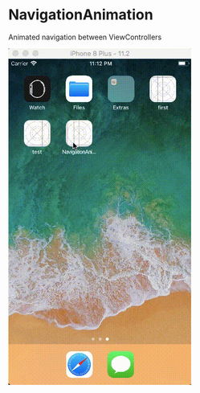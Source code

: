# NavigationAnimation
Animated navigation between ViewControllers

<img src="https://github.com/leninsmannath/NavigationAnimation/blob/master/out.gif" title="Animated navigation"/>
